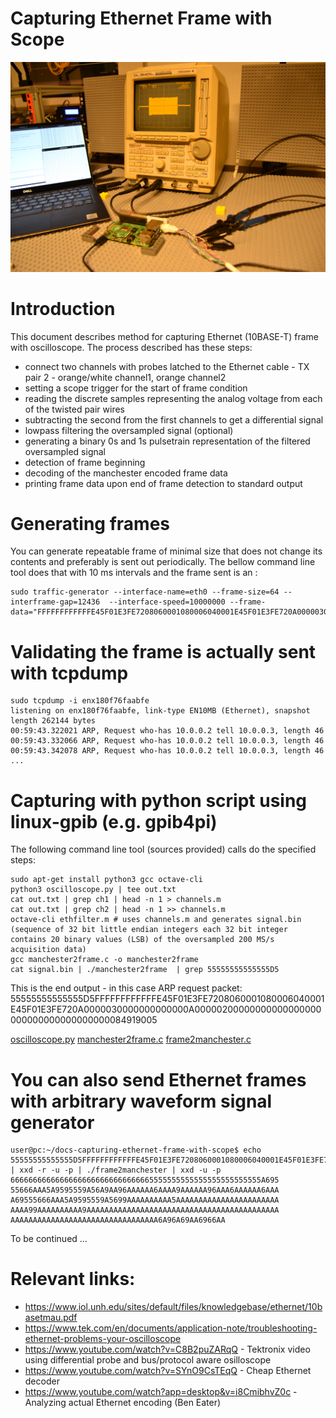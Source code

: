 # Capturing Ethernet Frame with Scope
![Title](01/setup.jpg)

# Introduction
This document describes method for capturing Ethernet (10BASE-T) frame with oscilloscope. The process described has these steps:

* connect two channels with probes latched to the Ethernet cable - TX pair 2 - orange/white channel1, orange channel2
* setting a scope trigger for the start of frame condition
* reading the discrete samples representing the analog voltage from each of the twisted pair wires
* subtracting the second from the first channels to get a differential signal
* lowpass filtering the oversampled signal (optional)
* generating a binary 0s and 1s pulsetrain representation of the filtered oversampled signal
* detection of frame beginning
* decoding of the manchester encoded frame data
* printing frame data upon end of frame detection to standard output

# Generating frames
You can generate repeatable frame of minimal size that does not change its contents and preferably is sent out periodically. The bellow command line tool does that with 10 ms intervals and the frame sent is an :
```
sudo traffic-generator --interface-name=eth0 --frame-size=64 --interframe-gap=12436  --interface-speed=10000000 --frame-data="FFFFFFFFFFFFE45F01E3FE7208060001080006040001E45F01E3FE720A0000030000000000000A00000200000000000000000000000000000000000084919005"
```

# Validating the frame is actually sent with tcpdump

```
sudo tcpdump -i enx180f76faabfe
listening on enx180f76faabfe, link-type EN10MB (Ethernet), snapshot length 262144 bytes
00:59:43.322021 ARP, Request who-has 10.0.0.2 tell 10.0.0.3, length 46
00:59:43.332066 ARP, Request who-has 10.0.0.2 tell 10.0.0.3, length 46
00:59:43.342078 ARP, Request who-has 10.0.0.2 tell 10.0.0.3, length 46
...
```

# Capturing with python script using linux-gpib (e.g. gpib4pi)

The following command line tool (sources provided) calls do the specified steps:

```
sudo apt-get install python3 gcc octave-cli
python3 oscilloscope.py | tee out.txt
cat out.txt | grep ch1 | head -n 1 > channels.m
cat out.txt | grep ch2 | head -n 1 >> channels.m
octave-cli ethfilter.m # uses channels.m and generates signal.bin (sequence of 32 bit little endian integers each 32 bit integer contains 20 binary values (LSB) of the oversampled 200 MS/s acquisition data)
gcc manchester2frame.c -o manchester2frame
cat signal.bin | ./manchester2frame  | grep 55555555555555D5
```

This is the end output - in this case ARP request packet:
55555555555555D5FFFFFFFFFFFFE45F01E3FE7208060001080006040001E45F01E3FE720A0000030000000000000A00000200000000000000000000000000000000000084919005

[oscilloscope.py](oscilloscope.py)
[manchester2frame.c](manchester2frame.c)
[frame2manchester.c](frame2manchester.c)


# You can also send Ethernet frames with arbitrary waveform signal generator
```
user@pc:~/docs-capturing-ethernet-frame-with-scope$ echo 55555555555555D5FFFFFFFFFFFFE45F01E3FE7208060001080006040001E45F01E3FE720A0000030000000000000A00000200000000000000000000000000000000000084919005 | xxd -r -u -p | ./frame2manchester | xxd -u -p
66666666666666666666666666666665555555555555555555555555A695
55666AAA5A9595559A56A9AA96AAAAAA6AAAA9AAAAAA96AAA6AAAAAA6AAA
A69555666AAA5A9595559A5699AAAAAAAAAA5AAAAAAAAAAAAAAAAAAAAAAA
AAAA99AAAAAAAAAA9AAAAAAAAAAAAAAAAAAAAAAAAAAAAAAAAAAAAAAAAAAA
AAAAAAAAAAAAAAAAAAAAAAAAAAAAAAAAA6A96A69AA6966AA
```

To be continued ...

# Relevant links:

* https://www.iol.unh.edu/sites/default/files/knowledgebase/ethernet/10basetmau.pdf
* https://www.tek.com/en/documents/application-note/troubleshooting-ethernet-problems-your-oscilloscope
* https://www.youtube.com/watch?v=C8B2puZARqQ - Tektronix video using differential probe and bus/protocol aware osilloscope
* https://www.youtube.com/watch?v=SYnO9CsTEqQ - Cheap Ethernet decoder
* https://www.youtube.com/watch?app=desktop&v=i8CmibhvZ0c - Analyzing actual Ethernet encoding (Ben Eater)

